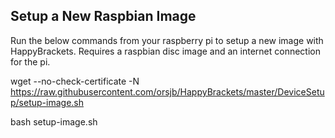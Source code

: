 ## Setup a New Raspbian Image ##

Run the below commands from your raspberry pi to setup a new image with HappyBrackets. Requires a raspbian disc image and an internet connection for the pi. 

  wget --no-check-certificate -N https://raw.githubusercontent.com/orsjb/HappyBrackets/master/DeviceSetup/setup-image.sh
  
  bash setup-image.sh
